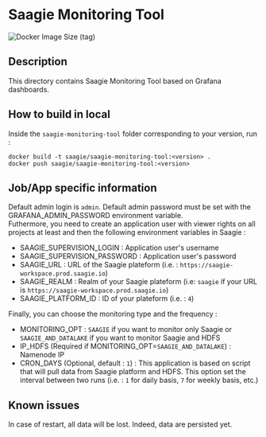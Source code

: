 # Saagie Monitoring Tool

![Docker Image Size (tag)](https://img.shields.io/docker/image-size/saagie/saagie-monitoring-tool/0.1?label=v0.1%20image%20size&style=for-the-badge)

## Description

This directory contains Saagie Monitoring Tool based on Grafana dashboards.

## How to build in local

Inside the `saagie-monitoring-tool` folder corresponding to your version, run :
```
docker build -t saagie/saagie-monitoring-tool:<version> .
docker push saagie/saagie-monitoring-tool:<version>
```

## Job/App specific information

Default admin login is `admin`. Default admin password must be set with the GRAFANA_ADMIN_PASSWORD environment variable.  
Futhermore, you need to create an application user with viewer rights on all projects at least and then the following environment variables in Saagie :

- SAAGIE_SUPERVISION_LOGIN : Application user's username
- SAAGIE_SUPERVISION_PASSWORD : Application user's password
- SAAGIE_URL : URL of the Saagie plateform (i.e. : `https://saagie-workspace.prod.saagie.io`)
- SAAGIE_REALM : Realm of your Saagie plateform (i.e: `saagie` if your URL is `https://saagie-workspace.prod.saagie.io`)
- SAAGIE_PLATFORM_ID : ID of your plateform (i.e. : `4`)

Finally, you can choose the monitoring type and the frequency :

- MONITORING_OPT : `SAAGIE` if you want to monitor only Saagie or `SAAGIE_AND_DATALAKE` if you want to monitor Saagie and HDFS
- IP_HDFS (Required if MONITORING_OPT=`SAAGIE_AND_DATALAKE`) : Namenode IP
- CRON_DAYS (Optional, default : `1`) : This application is based on script that will pull data from Saagie platform and HDFS. This option set the interval between two runs (i.e. : `1` for daily basis, `7` for weekly basis, etc.)

## Known issues

In case of restart, all data will be lost. Indeed, data are persisted yet.
